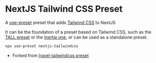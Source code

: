 # NextJS Tailwind CSS Preset

A [use-preset](https://usepreset.dev/) preset that adds [Tailwind CSS](https://tailwindcss.com) to NextJS

It can be the foundation of a preset based on Tailwind CSS, such as the [TALL preset](https://github.com/use-preset/tall) or the [Inertia one](https://github.com/use-preset/inertia), or can be used as a standalone preset.

```bash
npx use-preset nextjs-tailwindcss
```

- Forked from [lravel-tailwindcss preset](https://github.com/use-preset/laravel-tailwindcss)
